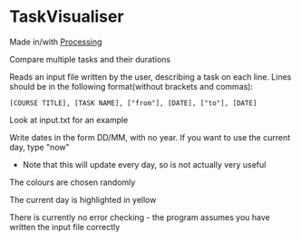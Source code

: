 # TaskVisualiser

Made in/with [Processing](https://processing.org/)

Compare multiple tasks and their durations

Reads an input file written by the user, describing a task on each line.
Lines should be in the following format(without brackets and commas):

`[COURSE TITLE], [TASK NAME], ["from"], [DATE], ["to"], [DATE]`

Look at input.txt for an example

Write dates in the form DD/MM, with no year.
If you want to use the current day, type "now"
 - Note that this will update every day, so is not actually very useful

The colours are chosen randomly

The current day is highlighted in yellow

There is currently no error checking - the program assumes you have written the input file correctly
